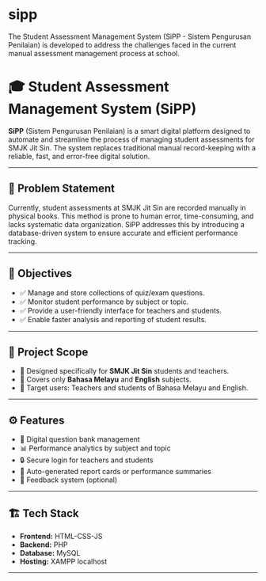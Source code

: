 # sipp
The Student Assessment Management System (SiPP - Sistem Pengurusan Penilaian) is developed to address the challenges faced in the current manual assessment management process at school.

# 🎓 Student Assessment Management System (SiPP)

**SiPP** (Sistem Pengurusan Penilaian) is a smart digital platform designed to automate and streamline the process of managing student assessments for SMJK Jit Sin. The system replaces traditional manual record-keeping with a reliable, fast, and error-free digital solution.

---

## 📌 Problem Statement

Currently, student assessments at SMJK Jit Sin are recorded manually in physical books. This method is prone to human error, time-consuming, and lacks systematic data organization. SiPP addresses this by introducing a database-driven system to ensure accurate and efficient performance tracking.

---

## 🎯 Objectives

- ✅ Manage and store collections of quiz/exam questions.
- ✅ Monitor student performance by subject or topic.
- ✅ Provide a user-friendly interface for teachers and students.
- ✅ Enable faster analysis and reporting of student results.

---

## 🧭 Project Scope

- 📍 Designed specifically for **SMJK Jit Sin** students and teachers.
- 📍 Covers only **Bahasa Melayu** and **English** subjects.
- 📍 Target users: Teachers and students of Bahasa Melayu and English.

---

## ⚙️ Features

- 📘 Digital question bank management
- 📊 Performance analytics by subject and topic
- 🔒 Secure login for teachers and students
- 📄 Auto-generated report cards or performance summaries
- 💬 Feedback system (optional)

---

## 🏗️ Tech Stack

- **Frontend:** HTML-CSS-JS
- **Backend:** PHP
- **Database:** MySQL
- **Hosting:** XAMPP localhost

---

